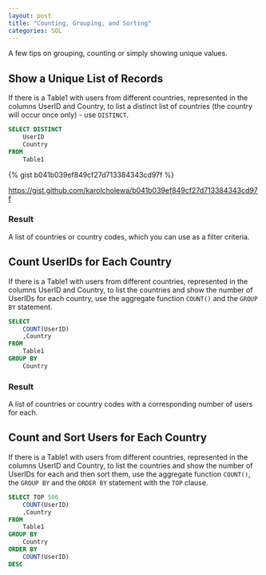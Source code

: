 ```yaml
---
layout: post
title: "Counting, Grouping, and Sorting"
categories: SQL
---
```



A few tips on grouping, counting or simply showing unique values.


## Show a Unique List of Records

If there is a Table1 with users from different countries, represented in the columns UserID and Country, to list a distinct list of countries (the country will occur once only)  - use `DISTINCT`.


```sql
SELECT DISTINCT
    UserID
    Country
FROM
    Table1
```

{% gist b041b039ef849cf27d713384343cd97f %}

https://gist.github.com/karolcholewa/b041b039ef849cf27d713384343cd97f


### Result
A list of countries or country codes, which you can use as a filter criteria.


## Count UserIDs for Each Country

If there is a Table1 with users from different countries, represented in the columns UserID and Country, to list the countries and show the number of UserIDs for each country, use the aggregate function `COUNT()` and the `GROUP BY` statement.


```sql
SELECT
    COUNT(UserID)
    ,Country
FROM
    Table1
GROUP BY
    Country
```

### Result
A list of countries or country codes with a corresponding number of users for each.

## Count and Sort Users for Each Country

If there is a Table1 with users from different countries, represented in the columns UserID and Country, to list the countries and show the number of UserIDs for each and then sort them, use the aggregate function `COUNT()`, the `GROUP BY` and the `ORDER BY` statement with the `TOP` clause.


```sql
SELECT TOP 500
    COUNT(UserID)
    ,Country
FROM
    Table1
GROUP BY
    Country 
ORDER BY
    COUNT(UserID)
DESC
```

